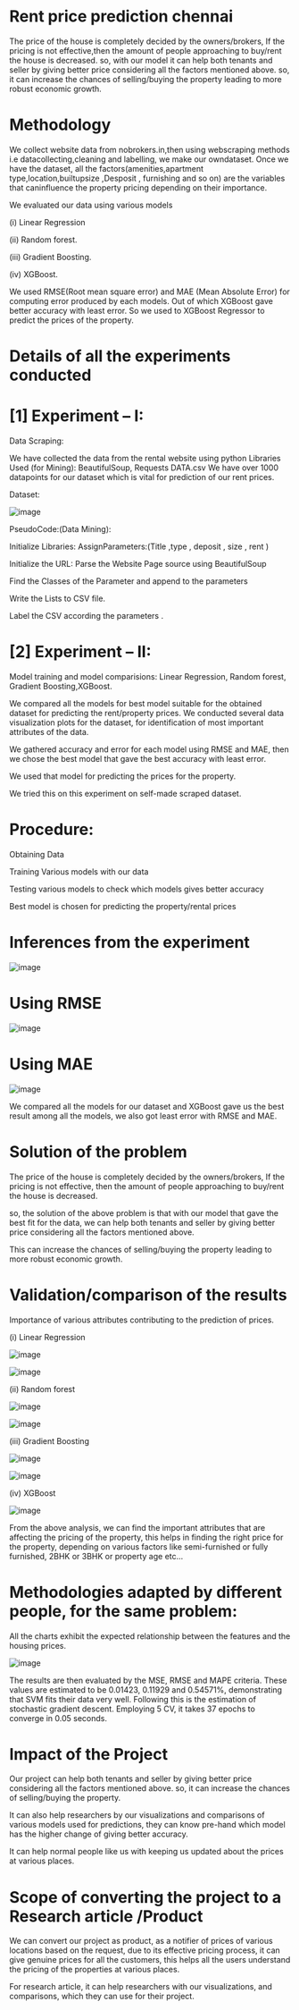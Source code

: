 # Rent price prediction chennai

The price of the house is completely decided by the owners/brokers, If the pricing is not effective,then the amount of people approaching to buy/rent the house is decreased. so, with our model it can help both tenants and seller by giving better price considering all the factors mentioned above. so, it can increase the chances of selling/buying the property leading to more robust economic growth.

# Methodology
We collect website data from nobrokers.in,then using webscraping methods i.e 
datacollecting,cleaning and labelling, we make our owndataset.
Once we have the dataset, all the factors(amenities,apartment type,location,builtupsize ,Desposit , 
furnishing and so on) are the variables that caninfluence the property pricing depending on their 
importance.

We evaluated our data using various models

(i) Linear Regression

(ii) Random forest.

(iii) Gradient Boosting.

(iv) XGBoost. 

We used RMSE(Root mean square error) and MAE (Mean Absolute Error) for computing error 
produced by each models. Out of which XGBoost gave better accuracy with least error. 
So we used to XGBoost Regressor to predict the prices of the property.

# Details of all the experiments conducted

# [1] Experiment – I:

Data Scraping:

We have collected the data from the rental website using python 
Libraries Used (for Mining): BeautifulSoup, Requests DATA.csv
We have over 1000 datapoints for our dataset which is vital for prediction of our rent prices. 

Dataset:

![image](https://user-images.githubusercontent.com/89961380/188273990-90ae77ed-477d-4c3f-aabc-ce4fc56b5730.png)

PseudoCode:(Data Mining):

Initialize Libraries: AssignParameters:(Title ,type , deposit , size , rent ) 

Initialize the URL: Parse the Website Page source using BeautifulSoup 

Find the Classes of the Parameter and append to the parameters

Write the Lists to CSV file.

Label the CSV according the parameters .

# [2] Experiment – II:

Model training and model comparisions: Linear Regression, Random forest, Gradient Boosting,XGBoost. 

We compared all the models for best model suitable for the obtained dataset for predicting the 
rent/property prices. We conducted several data visualization plots for the dataset, for identification of most important 
attributes of the data.

We gathered accuracy and error for each model using RMSE and MAE, then we chose the best 
model that gave the best accuracy with least error.

We used that model for predicting the prices for the property.

We tried this on this experiment on self-made scraped dataset.

# Procedure:

Obtaining Data

Training Various models with our data

Testing various models to check which models gives better accuracy

Best model is chosen for predicting the property/rental prices

# Inferences from the experiment

![image](https://user-images.githubusercontent.com/89961380/188274133-67554c81-547c-4b79-841d-c8be9e4ab3ac.png)

# Using RMSE

![image](https://user-images.githubusercontent.com/89961380/188274144-c801c34e-83f4-421f-9605-c50fc70a5422.png)

# Using MAE

![image](https://user-images.githubusercontent.com/89961380/188274155-0c28a4b8-638e-450f-b40c-590638eb01fd.png)

We compared all the models for our dataset and XGBoost gave us the best result among all the 
models, we also got least error with RMSE and MAE.

# Solution of the problem

The price of the house is completely decided by the owners/brokers, If the pricing is not effective,
then the amount of people approaching to buy/rent the house is decreased. 

so, the solution of the above problem is that with our model that gave the best fit for the data, we 
can help both tenants and seller by giving better price considering all the factors mentioned above. 

This can increase the chances of selling/buying the property leading to more robust economic 
growth.

# Validation/comparison of the results

Importance of various attributes contributing to the prediction of prices.

(i) Linear Regression

![image](https://user-images.githubusercontent.com/89961380/188274195-8215429b-90c1-45c8-9007-87cbaf5f8c52.png)

![image](https://user-images.githubusercontent.com/89961380/188274200-9eec773c-f2a2-4c20-a15e-e4e7709d052c.png)

(ii) Random forest

![image](https://user-images.githubusercontent.com/89961380/188274218-268bb337-bfb1-4b19-84d5-1c672ebc8016.png)

![image](https://user-images.githubusercontent.com/89961380/188274223-2cc79711-dbe5-4ae9-b80b-e0bbc94aefff.png)

(iii) Gradient Boosting

![image](https://user-images.githubusercontent.com/89961380/188274236-53491229-cc46-4c55-840f-011395fda994.png)

![image](https://user-images.githubusercontent.com/89961380/188274241-a63fd848-7230-4b41-a7da-4eee7bcd1e6e.png)

(iv) XGBoost

![image](https://user-images.githubusercontent.com/89961380/188274252-676b4f80-08f5-49de-9444-69dcdda3a3a0.png)

From the above analysis, we can find the important attributes that are affecting the pricing of the 
property, this helps in finding the right price for the property, depending on various factors like 
semi-furnished or fully furnished, 2BHK or 3BHK or property age etc…

# Methodologies adapted by different people, for the same problem:

All the charts exhibit the expected relationship between the features and the housing prices.

![image](https://user-images.githubusercontent.com/89961380/188274281-e825bc77-9ece-42ec-b2b7-18e3cb800668.png)

The results are then evaluated by the MSE, RMSE and MAPE criteria. These values are estimated to 
be 0.01423, 0.11929 and 0.54571%, demonstrating that SVM fits their data very well. Following this 
is the estimation of stochastic gradient descent. Employing 5 CV, it takes 37 epochs to converge in 
0.05 seconds.

# Impact of the Project
Our project can help both tenants and seller by giving better price considering all the factors 
mentioned above. so, it can increase the chances of selling/buying the property. 

It can also help researchers by our visualizations and comparisons of various models used for 
predictions, they can know pre-hand which model has the higher change of giving better accuracy.

It can help normal people like us with keeping us updated about the prices at various places.

# Scope of converting the project to a Research article /Product

We can convert our project as product, as a notifier of prices of various locations based on the 
request, due to its effective pricing process, it can give genuine prices for all the customers, this 
helps all the users understand the pricing of the properties at various places.

For research article, it can help researchers with our visualizations, and comparisons, which they can 
use for their project.






